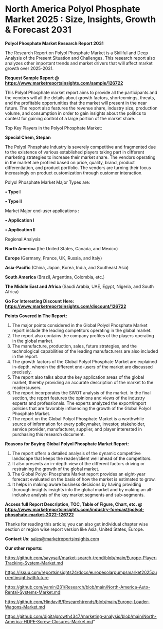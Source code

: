 # North America Polyol Phosphate Market 2025 : Size, Insights, Growth & Forecast 2031

<strong>Polyol Phosphate Market Research Report 2031</strong>

The Research Report on Polyol Phosphate Market is a Skillful and Deep Analysis of the Present Situation and Challenges. This research report also analyzes other important trends and market drivers that will affect market growth over 2025-2031.

<strong>Request Sample Report @ <a href=https://www.marketreportsinsights.com/sample/126722>https://www.marketreportsinsights.com/sample/126722</a></strong>

This Polyol Phosphate market report aims to provide all the participants and the vendors will all the details about growth factors, shortcomings, threats, and the profitable opportunities that the market will present in the near future. The report also features the revenue share, industry size, production volume, and consumption in order to gain insights about the politics to contest for gaining control of a large portion of the market share.

Top Key Players in the Polyol Phosphate Market:

<strong>Special Chem, Stepan</strong>

The Polyol Phosphate Industry is severely competitive and fragmented due to the existence of various established players taking part in different marketing strategies to increase their market share. The vendors operating in the market are profiled based on price, quality, brand, product differentiation, and product portfolio. The vendors are turning their focus increasingly on product customization through customer interaction.

Polyol Phosphate Market Major Types are:

<strong>• Type I

• Type II</strong>

Market Major end-user applications :

<strong>• Application I

• Application II</strong>

Regional Analysis

</u><strong><b>North America</b></strong> (the United States, Canada, and Mexico)

<strong><b>Europe </b></strong>(Germany, France, UK, Russia, and Italy)

<strong><b>Asia-Pacific</b></strong> (China, Japan, Korea, India, and Southeast Asia)

<strong><b>South America</b></strong> (Brazil, Argentina, Colombia, etc.)

<strong><b>The Middle East and Africa</b></strong> (Saudi Arabia, UAE, Egypt, Nigeria, and South Africa)

<strong>Go For Interesting Discount Here: <a href=https://www.marketreportsinsights.com/discount/126722>https://www.marketreportsinsights.com/discount/126722</a></strong>

<strong>Points Covered in The Report:</strong>
<ol>
  <li>The major points considered in the Global Polyol Phosphate Market report include the leading competitors operating in the global market.</li>
  <li>The report also contains the company profiles of the players operating in the global market.</li>
  <li>The manufacture, production, sales, future strategies, and the technological capabilities of the leading manufacturers are also included in the report.</li>
  <li>The growth factors of the Global Polyol Phosphate Market are explained in-depth, wherein the different end-users of the market are discussed precisely.</li>
  <li>The report also talks about the key application areas of the global market, thereby providing an accurate description of the market to the readers/users.</li>
  <li>The report incorporates the SWOT analysis of the market. In the final section, the report features the opinions and views of the industry experts and professionals. The experts analyzed the export/import policies that are favorably influencing the growth of the Global Polyol Phosphate Market.</li>
  <li>The report on the Global Polyol Phosphate Market is a worthwhile source of information for every policymaker, investor, stakeholder, service provider, manufacturer, supplier, and player interested in purchasing this research document.</li>
</ol>
<strong>Reasons for Buying Global Polyol Phosphate Market Report:</strong>

<ol>
  <li>The report offers a detailed analysis of the dynamic competitive landscape that keeps the reader/client well ahead of the competitors.</li>
  <li>It also presents an in-depth view of the different factors driving or restraining the growth of the global market.</li>
  <li>The Global Polyol Phosphate Market report provides an eight-year forecast evaluated on the basis of how the market is estimated to grow.</li>
  <li>It helps in making aware business decisions by having providing thorough insights insights into the global market and by making an all-inclusive analysis of the key market segments and sub-segments.</li>
</ol>
<strong>Access full Report Description, TOC, Table of Figure, Chart, etc. @ <a href=https://www.marketreportsinsights.com/industry-forecast/polyol-phosphate-market-2022-126722>https://www.marketreportsinsights.com/industry-forecast/polyol-phosphate-market-2022-126722</a></strong>


Thanks for reading this article; you can also get individual chapter wise section or region wise report version like Asia, United States, Europe.

<strong>Contact Us:</strong>
sales@marketreportsinsights.com

<strong>Our other reports:</strong>

<a href=https://github.com/sayysaif/market-search-trend/blob/main/Europe-Player-Tracking-System-Market.md>https://github.com/sayysaif/market-search-trend/blob/main/Europe-Player-Tracking-System-Market.md</a>

<a href=https://issuu.com/reportsinsights24/docs/europesolarpumpsmarket2025currentinsightwithfuture>https://issuu.com/reportsinsights24/docs/europesolarpumpsmarket2025currentinsightwithfuture</a>

<a href=https://github.com/yamini231/Research/blob/main/North-America-Auto-Rental-Systems-Market.md>https://github.com/yamini231/Research/blob/main/North-America-Auto-Rental-Systems-Market.md</a>

<a href=https://github.com/Hindavi8/Researchtrends/blob/main/Europe-Loader-Wagons-Market.md>https://github.com/Hindavi8/Researchtrends/blob/main/Europe-Loader-Wagons-Market.md</a>

<a href=https://github.com/digitalgrowth4347/marketing-analysis/blob/main/North-America-HDPE-Screw-Closures-Market.md>https://github.com/digitalgrowth4347/marketing-analysis/blob/main/North-America-HDPE-Screw-Closures-Market.md</a>"
